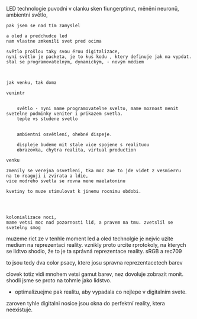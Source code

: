 LED technologie 
    puvodni v clanku
    sken fiungerptinut, měnění neuronů, ambientní světlo, 



    pak jsem se nad tím zamyslel

    a oled a predchudce led 
    nam vlastne zmkenili svet pred ocima

    světlo prošlou taky svou érou digitalizace,
    nyní světlo je packeta, je to kus kodu , ktery definuje jak ma vypdat.
    stal se programovatelným, dynamickým, - novým médiem



    jak venku, tak doma

    venintr


        světlo - nyni mame programovatelne svelto, mame moznost menit svetelne podminky veniter i prikazem svetla. 
        teple vs studene svetlo
    

        ambientní osvětlení, ohebné dispeje. 

        displeje budeme mit stale vice spojene s realituou 
        obrazovka, chytra realita, virtual production 

    venku

    zmenily se verejna osvetleni, tka moc zue to jde videt z vesmierru
    na to reaguji i zvirata a ldie, 
    vice modreho svetla se rovna mene maelatoninu

    kvetiny to muze stimulovat k jinemu rocnimu obdobi.




    kolonializace noci,
    mame vetsi moc nad pozornosti lid, a pravem na tmu. zvetslil se svetelny smog


muzeme rict ze v tenhle moment led a oled technolgie je nejvic uzite medium na reprezentaci reality. vznikly proto urcite rprotokoly, na kterych se lidtvo shodlo, že to je ta správná reprezentace reality.
sRGB a rec709

to jsou tedy dva color psacy, ktere josu spravna reprezentacetech barev

clovek totiz vidi mnohem vetsi gamut barev, nez dovoluje zobrazit monit. shodli jsme se proto na tohmle jako lidstvo.

- optimalizuejme pak realitu, aby vypadala co nejlepe v digitalnim svete.



zaroven tyhle digitalni nosice jsou okna do perfektní reality, ktera neexistuje.






